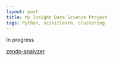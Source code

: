 ```yaml
---
layout: post
title: My Insight Data Science Project
tags: Python, scikitlearn, clustering
---
```


In progress

[zendo-analyzer](https://zendo-analyzer.herokuapp.com/)
